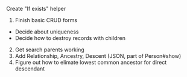 Create "If exists" helper

1. Finish basic CRUD forms
  * Decide about uniqueness
  * Decide how to destroy records with children
2. Get search parents working
3. Add Relationship, Ancestry, Descent (JSON, part of Person#show)
4. Figure out how to elimate lowest common ancestor for direct descendant

